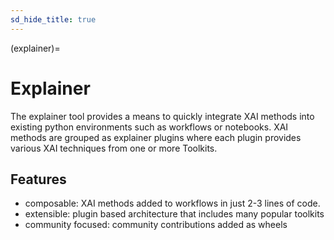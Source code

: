 ```yaml
---
sd_hide_title: true
---
```

(explainer)=
# Explainer

The explainer tool provides a means to quickly integrate XAI methods into existing python environments such as workflows or notebooks.
XAI methods are grouped as explainer plugins where each plugin provides various XAI techniques from one or more Toolkits.

## Features

- composable: XAI methods added to workflows in just 2-3 lines of code.
- extensible: plugin based architecture that includes many popular toolkits
- community focused: community contributions added as wheels

